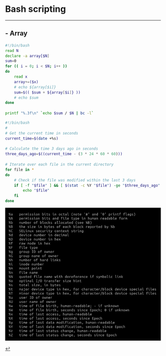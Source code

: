 # Bash scripting
---
## - Array
```bash
#!/bin/bash
read N
declare -a array[$N]
sum=0
for (( i = 0; i < $N; i++ )) 
do
    read x
    array+=($x)
    # echo ${array[$i]}
    sum=$(( $sum + ${array[$i]} ))
    # echo $sum
done

printf "%.3f\n" `echo $sum / $N | bc -l`
```

```bash
#!/bin/bash
#
# Get the current time in seconds
current_time=$(date +%s)

# Calculate the time 3 days ago in seconds
three_days_ago=$((current_time - (3 * 24 * 60 * 60)))

# Iterate over each file in the current directory
for file in *
do
    # Check if the file was modified within the last 3 days
    if [ -f "$file" ] && [ $(stat -c %Y "$file") -ge "$three_days_ago" ]; then
        echo "$file"
    fi
done
```

![Stat operand](../assets/img/stat_operand.png)

[↩️](../Linux.html)
